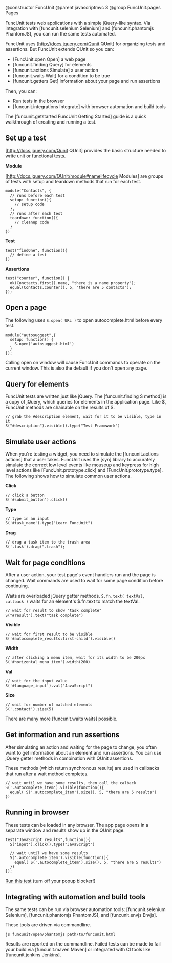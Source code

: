 @constructor FuncUnit
@parent javascriptmvc 3
@group FuncUnit.pages Pages

FuncUnit tests web applications with a simple jQuery-like syntax. Via integration with
[funcunit.selenium Selenium] and [funcunit.phantomjs PhantomJS], you can run the same tests automated.

FuncUnit uses [http://docs.jquery.com/Qunit QUnit] for organizing tests and assertions.  But FuncUnit extends QUnit so you can:

 - [FuncUnit.open Open] a web page
 - [funcunit.finding Query] for elements
 - [funcunit.actions Simulate] a user action
 - [funcunit.waits Wait] for a condition to be true
 - [funcunit.getters Get] information about your page and run assertions

Then, you can:

 - Run tests in the browser
 - [funcunit.integrations Integrate] with browser automation and build tools

The [funcunit.getstarted FuncUnit Getting Started] guide is a quick walkthrough of creating and running a test.

## Set up a test

[http://docs.jquery.com/Qunit QUnit] provides the basic structure needed to write unit or functional tests.

__Module__

[http://docs.jquery.com/QUnit/module#namelifecycle Modules] are groups of tests with setup and teardown methods that run for each test.

    module("Contacts", {
      // runs before each test
      setup: function(){
        // setup code
      },
      // runs after each test
      teardown: function(){
        // cleanup code
      }
    })

__Test__

    test("findOne", function(){
      // define a test
    })

__Assertions__

    test("counter", function() {
      ok(Conctacts.first().name, "there is a name property");
      equal(Contacts.counter(), 5, "there are 5 contacts");
    });

## Open a page

The following uses <code>S.open( URL )</code> to open autocomplete.html before every test.

    module("autosuggest",{
      setup: function() {
        S.open('autosuggest.html')
      }
    });

Calling open on window will cause FuncUnit commands to operate on the current window.  This is also the default if you don't open any page.

## Query for elements

FuncUnit tests are written just like jQuery.  The [funcunit.finding S method] is a copy of jQuery, which queries for elements in
the application page.  Like $, FuncUnit methods are chainable on the results of S.

    // grab the #description element, wait for it to be visible, type in it
    S("#description").visible().type("Test Framework")

## Simulate user actions

When you're testing a widget, you need to simulate the [funcunit.actions actions] that a user takes.  FuncUnit uses the
[syn] library to accurately simulate the correct low level events like mouseup and keypress for high
level actions like [FuncUnit.prototype.click] and [FuncUnit.prototype.type].  The following shows how to simulate common user actions.

__Click__

    // click a button
    S('#submit_button').click()

__Type__

    // type in an input
    S('#task_name').type("Learn FuncUnit")

__Drag__

    // drag a task item to the trash area
    S('.task').drag(".trash");

## Wait for page conditions

After a user action, your test page's event handlers run and the page is changed.
Wait commands are used to wait for some page condition before continuing.

Waits are overloaded jQuery getter methods.  <code>S.fn.text( textVal, callback )</code>
waits for an element's $.fn.text to match the textVal.

    // wait for result to show "task complete"
    S("#result").text("task complete")

__Visible__

    // wait for first result to be visible
    S('#autocomplete_results:first-child').visible()

__Width__

    // after clicking a menu item, wait for its width to be 200px
    S('#horizontal_menu_item').width(200)

__Val__

    // wait for the input value
    S('#language_input').val("JavaScript")

__Size__

    // wait for number of matched elements
    S('.contact').size(5)

There are many more [funcunit.waits waits] possible.


## Get information and run assertions

After simulating an action and waiting for the page to change, you often want to get information
about an element and run assertions.  You can use jQuery getter methods in combination with QUnit assertions.

These methods (which return synchronous results) are used in callbacks that run after a wait method completes.

    // wait until we have some results, then call the calback
    S('.autocomplete_item').visible(function(){
      equal( S('.autocomplete_item').size(), 5, "there are 5 results")
    })

## Running in browser

These tests can be loaded in any browser.  The app page opens in a separate window and results show up in the QUnit page.

    test("JavaScript results",function(){
      S('input').click().type("JavaScript")

      // wait until we have some results
      S('.autocomplete_item').visible(function(){
        equal( S('.autocomplete_item').size(), 5, "there are 5 results")
      })
    });

<a href='funcunit/test/autosuggest/funcunit.html'>Run this test</a> (turn off your popup blocker!)

## Integrating with automation and build tools

The same tests can be run via browser automation tools: [funcunit.selenium Selenium],
[funcunit.phantomjs PhantomJS], and [funcunit.envjs Envjs].

These tools are driven via commandline.

    js funcunit/open/phantomjs path/to/funcunit.html

Results are reported on the commandline.  Failed tests can be made to fail your build via [funcunit.maven Maven]
or integrated with CI tools like [funcunit.jenkins Jenkins].

